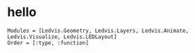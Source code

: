 # hello

```@autodocs
Modules = [Ledvis.Geometry, Ledvis.Layers, Ledvis.Animate, Ledvis.Visualize, Ledvis.LEDLayout]
Order = [:type, :function]
```
